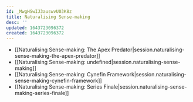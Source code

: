 ```yaml
---
id: _MwgHSwIJ3auswvU03K8z
title: Naturalising Sense-making
desc: ''
updated: 1643723096372
created: 1643723096372
---
```


- [[Naturalising Sense-making:  The Apex Predator|session.naturalising-sense-making-the-apex-predator]]
- [[Naturalising Sense-making: undefined|session.naturalising-sense-making]]
- [[Naturalising Sense-making:  Cynefin Framework|session.naturalising-sense-making-cynefin-framework]]
- [[Naturalising Sense-making:  Series Finale|session.naturalising-sense-making-series-finale]]
